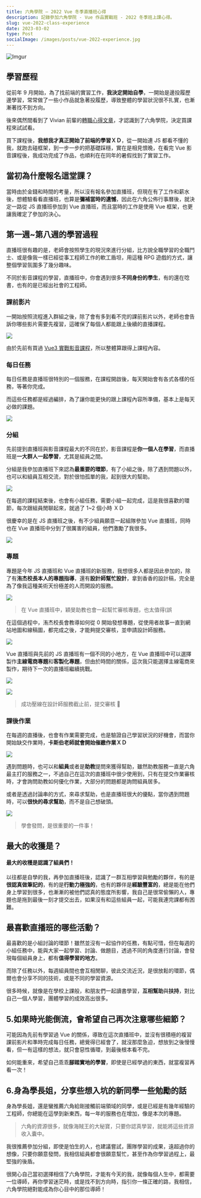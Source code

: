 ```yaml
---
title: 六角學院 — 2022 Vue 冬季直播班心得
description: 記錄參加六角學院 - Vue 作品實戰班 - 2022 冬季班上課心得。
slug: vue-2022-class-experience
date: 2023-03-02
type: Post
socialImage: /images/posts/vue-2022-experience.jpg
---
```


![Imgur](/images/posts/vue-2022-experience.jpg)

## 學習歷程

從前年 9 月開始，為了找前端的實習工作，**我決定開始自學**，一開始是邊投履歷邊學習，常常做了一些小作品就急著投履歷，導致整體的學習狀況很不扎實，也漸漸著找不到方向。

後來偶然間看到了 Vivian 前輩的[轉職心得文章](https://vocus.cc/article/615660c5fd89780001769c6c)，才認識到了六角學院，決定買課程來試試看。

買下課程後，**我想我才真正開始了前端的學習ＸＤ**，從一開始連 JS 都看不懂的我，就跑去碰框架，到一步一步的把基礎踩穩，實在是相見恨晚，在看完 Vue 影音課程後，我成功完成了作品，也順利在在同年的暑假找到了實習工作。

## 當初為什麼報名這堂課？

當時由於金錢和時間的考量，所以沒有報名參加直播班，但現在有了工作和薪水後，想體驗看看直播班，也算是**彌補當時的遺憾**，因此在六角公佈行事曆後，就決定一路從 JS 直播班參加到 Vue 直播班，而且當時的工作是使用 Vue 框架，也更讓我確定了參加的決心。

## 第一週~第八週的學習過程

直播班很有趣的是，老師會按照學生的現況來進行分組，比方說全職學習的全職鬥士、或是像我一樣已經從事工程師工作的軟工盾坦，用這種 RPG 遊戲的方式，讓整個學習氛圍多了幾分趣味。

不同於影音課程的學習，直播班中，你會遇到很多**不同身份的學生**，有的還在唸書，也有的是已經出社會的工程師。

### 課前影片

一開始按照流程進入群組之後，除了會有多到看不完的課前影片以外，老師也會告訴你哪些影片需要先複習，這確保了每個人都能跟上後續的直播課程。

![](https://i.imgur.com/j1L4Ai6.png)

由於先前有買過 [Vue3 實戰影音課程](https://www.hexschool.com/courses/vue3.html)，所以整體算跟得上課程內容。

### 每日任務

每日任務是直播班很特別的一個服務，在課程開啟後，每天開始會有各式各樣的任務，等著你完成。

而這些任務都是經過編排，為了讓你能更快的跟上課程內容所準備，基本上是每天必做的課題。

![](https://i.imgur.com/O904k8Z.png)

### 分組

先前提到直播班與影音課程最大的不同在於，影音課程是**你一個人在學習**，而直播班是**一大群人一起學習**，尤其是組員之間。

分組是我參加直播班下來認為**最重要的環節**，有了小組之後，除了遇到問題以外，也可以和組員互相交流，對於很怕孤單的我，起到很大的幫助。

![](https://i.imgur.com/xJUBpTz.png)

在每週的課程結束後，也會有小組任務，需要小組一起完成，這是我很喜歡的環節，每次跟組員閒聊起來，就過了 1~2 個小時 ＸＤ

很慶幸的是在 JS 直播班之後，有不少組員願意一起組隊參加 Vue 直播班，同時也在 Vue 直播班中分到了很厲害的組員，他們激勵了我很多。

![](https://i.imgur.com/HUti3fp.png)

### 專題

專題是今年 JS 直播班和 Vue 直播班的新服務，我想很多人都是因此參加的，除了有**洧杰校長本人的專題指導**，還有**設計師幫忙設計**，拿到香香的設計稿，完全是為了像我這種美術天份極差的人而開設的服務。

![](https://i.imgur.com/75MlRSP.png)

> 在 Vue 直播班中，穎旻助教也會一起幫忙審核專題，也太值得(誤

在這個過程中，洧杰校長會教導如何從 0 開始發想專題，從使用者故事一直到網站地圖和線稿圖，都完成之後，才能夠提交審核，並申請設計師服務。

![](https://i.imgur.com/fiIBGbq.png)

Vue 直播班與先前的 JS 直播班有一個不同的小地方，在 Vue 直播班中可以選擇製作**主線電商專題**和**客製化專題**，但由於時間的關係，這次我只能選擇主線電商來製作，期待下一次的直播班繼續挑戰。

![](https://i.imgur.com/tn0pPvs.png)

![](https://i.imgur.com/9cl27Gq.png)

> 成功壓線在設計師服務截止前，提交審核 🎉

### 課後作業

在每週的直播後，也會有作業需要完成，也是驗證自己學習狀況的好機會，而當你開始缺交作業時，**卡斯伯老師就會開始催繳作業ＸＤ**

![](https://i.imgur.com/XEb3u9z.png)

遇到問題時，也可以和**組員**或者是**助教**提問來獲得幫助，雖然助教服務一直是六角最主打的服務之一，不過自己在這次的直播班中很少使用到，只有在提交作業審核時，才會詢問助教如何優化作業，大部分的問題都是詢問組員居多。

或者是透過討論串的方式，來尋求幫助，也是直播班很大的優點，當你遇到問題時，可以**很快的尋求幫助**，而不是自己想破頭。

![](https://i.imgur.com/1oLpwg3.png)

> 學會發問，是很重要的一件事！

## 最大的收獲是？

#### 最大的收穫是認識了組員們！

以往都是自學的我，再參加直播班後，認識了一群互相學習與勉勵的夥伴，有的是**很認真做筆記的**，有的是**行動力極強的**，也有的夥伴是**經驗豐富的**，總是能在他們身上學習到很多，也漸漸的被他們認真的態度所影響，我自己是很常偷懶的人，專題也是拖到最後一刻才提交出去，如果沒有和這些組員一起，可能我連完課都有困難。

## 最喜歡直播班的哪些活動？

最喜歡的是小組討論的環節！雖然並沒有一起協作的任務，有點可惜，但在每週的小組任務中，能與大家一起學習、討論、做題目，透過不同的角度進行討論，會發現每個組員身上，都有**值得學習的地方**。

而除了任務以外，每週組員間也會互相閒聊，彼此交流近況，是很放鬆的環節，偶爾也會分享不同的技術，或是不同的學習資源。

很多時候，就像是在學校上課般，和朋友們一起讀書學習，**互相幫助**與**扶持**，對比自己一個人學習，團體學習的成效高出很多。


## 5.如果時光能倒流，會希望自己再次注意哪些細節？

可能因為先前有學習過 Vue 的關係，導致在這次直播班中，並沒有很積極的複習課前影片和準時完成每日任務，總覺得已經會了，就沒那麼急迫，想放到之後慢慢看，但一有這樣的想法，就只會惡性循環，到最後根本看不完。

如何能重來，希望自己乖乖**腳踏實地的學習**，即使是已經學過的東西，就當複習再看一次！

## 6.身為學長姐，分享些想入坑的新同學一些勉勵的話

身為學長姐，還是蠻推薦六角給剛接觸前端領域的同學，或是已經是有幾年經驗的工程師，你總能在這學到新東西，每一年的服務也在增加，像是本次的專題。

> 六角的資源很多，就像海賊王的大秘寶，只要你認真學習，就能將這些資源收入囊中。

我很推薦參加分組，即使是怕生的人，也建議嘗試，團隊學習的成果，遠超過你的想像，只要你願意發問，我相信組員都會很願意幫忙，甚至作為你學習過程上，最堅強的後盾。

很開心自己當初選擇相信了六角學院，才能有今天的我，就像每個人生中，都需要一位導師，再你學習迷茫時，或是找不到方向時，指引你一條正確的路，我相信，六角學院絕對能成為你心目中的那位導師！
